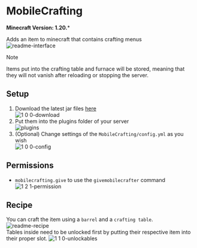 # MobileCrafting

**Minecraft Version: 1.20.***

Adds an item to minecraft that contains crafting menus\
![readme-interface](https://github.com/user-attachments/assets/623b16d1-a03b-4616-a7ca-48ec75595fff)

> [!NOTE]
> Items put into the crafting table and furnace will be stored, meaning that they will not
> vanish after reloading or stopping the server.

## Setup

1. Download the latest jar files [here](https://github.com/ItsLeMax/MobileCrafting/releases/latest)\
![1 0 0-download](https://github.com/user-attachments/assets/11645133-2b4d-46fc-b694-bb923f463593)
2. Put them into the plugins folder of your server\
![plugins](https://github.com/user-attachments/assets/914227c9-bf45-4a8e-909d-1af51b914305)
3. (Optional) Change settings of the `MobileCrafting/config.yml` as you wish\
![1 0 0-config](https://github.com/user-attachments/assets/c6caf0ac-61ff-47b9-879e-71252467d17d)

## Permissions

- `mobilecrafting.give` to use the `givemobilecrafter` command\
![1 2 1-permission](https://github.com/user-attachments/assets/2e286012-e5d3-4611-b8ab-5adf9545732a)

## Recipe

You can craft the item using a `barrel` and a `crafting table`.
![readme-recipe](https://github.com/user-attachments/assets/26276cc7-6ea3-4766-94b7-7f6d74a0509b)\
Tables inside need to be unlocked first by putting their respective item into their proper slot.
![1 1 0-unlockables](https://github.com/user-attachments/assets/d3321259-546c-48d2-abf7-987f60038c41)